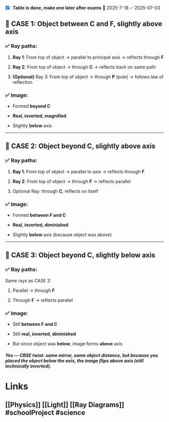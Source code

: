 - [x] **Table is done, make one later after exams** 📅 2025-7-18 ✅ 2025-07-03
## 📘 CASE 1: Object **between C and F**, slightly **above axis**

### ✅ Ray paths:

1. **Ray 1**: From top of object → parallel to principal axis → reflects through **F**
    
2. **Ray 2**: From top of object → through **C** → reflects back on same path
    
3. **(Optional)** Ray 3: From top of object → through **P** (pole) → follows law of reflection
### ✅ Image:

- Formed **beyond C**
    
- **Real, inverted, magnified**
    
- Slightly **below** axis
---
## 📘 CASE 2: Object **beyond C**, slightly **above axis**

### ✅ Ray paths:

1. **Ray 1**: From top of object → parallel to axis → reflects through **F**
    
2. **Ray 2**: From top of object → through **F** → reflects parallel
    
3. Optional Ray: through **C**, reflects on itself
### ✅ Image:

- Formed **between F and C**
    
- **Real, inverted, diminished**
    
- Slightly **below** axis (because object was above)
---
## 📘 CASE 3: Object **beyond C**, slightly **below axis**

### ✅ Ray paths:

Same rays as CASE 2:

1. Parallel → through **F**
    
2. Through **F** → reflects parallel

### ✅ Image:

- Still **between F and C**
    
- Still **real, inverted, diminished**
    
- But since object was **below**, image forms **above** axis
##### Yes — **CBSE twist**: same mirror, same object distance, but because you placed the object below the axis, the image flips **above** axis (still technically _inverted_).
# Links
## [[Physics]] [[Light]] [[Ray Diagrams]] #schoolProject #science 
